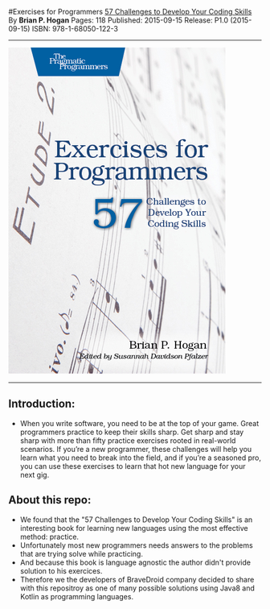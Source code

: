 #Exercises for Programmers
[57 Challenges to Develop Your Coding Skills](http://https://pragprog.com/book/bhwb/exercises-for-programmers "link")
By **Brian P. Hogan**
Pages: 118
Published: 2015-09-15
Release: P1.0 (2015-09-15)
ISBN: 978-1-68050-122-3

------------


![](https://github.com/BraveDroid/57-Challenges-to-Develop-Your-Coding-Skills/blob/master/cover.jpg)

------------
## Introduction:
- When you write software, you need to be at the top of your game. Great programmers practice to keep their skills sharp. Get sharp and stay sharp with more than fifty practice exercises rooted in real-world scenarios. If you’re a new programmer, these challenges will help you learn what you need to break into the field, and if you’re a seasoned pro, you can use these exercises to learn that hot new language for your next gig.
## About this repo:
- We found that the "57 Challenges to Develop Your Coding Skills" is an interesting book for learning new languages using the most effective method: practice.
- Unfortunately most new programmers needs answers to the problems that are trying solve while practicing.
- And because this book is language agnostic the author didn't provide solution to his exercices.
- Therefore we the developers of BraveDroid company decided to share with this repositroy as one of many possible solutions using Java8 and Kotlin as programming languages.
